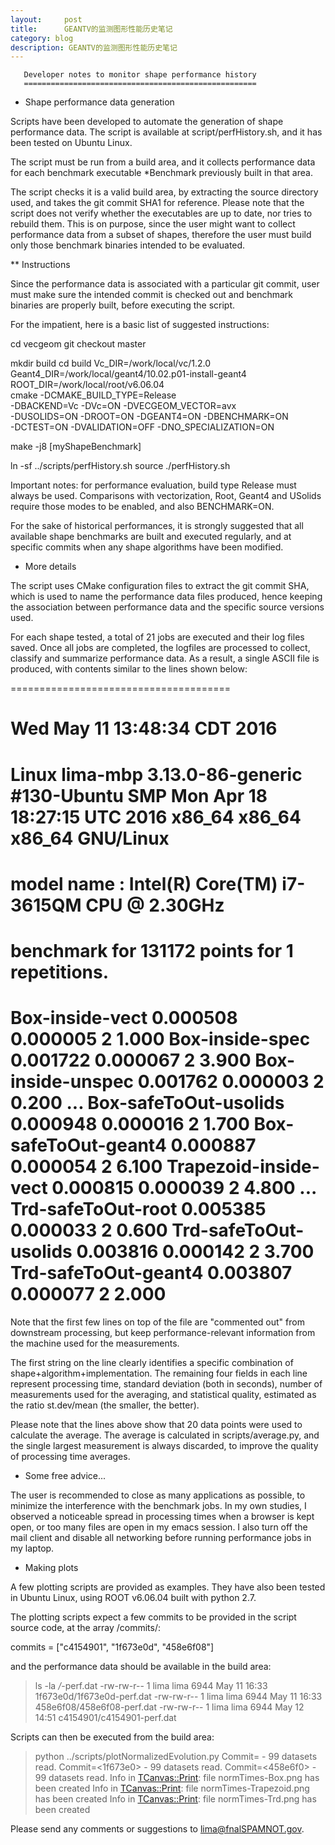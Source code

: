 ```yaml
---
layout:     post
title:      GEANTV的监测图形性能历史笔记
category: blog
description: GEANTV的监测图形性能历史笔记
---
```


       Developer notes to monitor shape performance history
       ====================================================


* Shape performance data generation

Scripts have been developed to automate the generation of shape
performance data.  The script is available at script/perfHistory.sh,
and it has been tested on Ubuntu Linux.

The script must be run from a build area, and it collects performance
data for each benchmark executable *Benchmark previously built in that
area.

The script checks it is a valid build area, by extracting the source
directory used, and takes the git commit SHA1 for reference.  Please
note that the script does not verify whether the executables are up to
date, nor tries to rebuild them.  This is on purpose, since the user
might want to collect performance data from a subset of shapes,
therefore the user must build only those benchmark binaries intended
to be evaluated.

** Instructions

Since the performance data is associated with a particular git commit,
user must make sure the intended commit is checked out and benchmark
binaries are properly built, before executing the script.

For the impatient, here is a basic list of suggested instructions:

  cd vecgeom
  git checkout master

  mkdir build
  cd build
  Vc_DIR=/work/local/vc/1.2.0 \
    Geant4_DIR=/work/local/geant4/10.02.p01-install-geant4 \
    ROOT_DIR=/work/local/root/v6.06.04 \
    cmake  -DCMAKE_BUILD_TYPE=Release \
    -DBACKEND=Vc -DVc=ON -DVECGEOM_VECTOR=avx \
    -DUSOLIDS=ON -DROOT=ON -DGEANT4=ON -DBENCHMARK=ON \
    -DCTEST=ON -DVALIDATION=OFF -DNO_SPECIALIZATION=ON

  make -j8 [myShapeBenchmark]

  ln -sf ../scripts/perfHistory.sh
  source ./perfHistory.sh

Important notes: for performance evaluation, build type Release must
always be used.  Comparisons with vectorization, Root, Geant4 and
USolids require those modes to be enabled, and also BENCHMARK=ON.

For the sake of historical performances, it is strongly suggested that
all available shape benchmarks are built and executed regularly, and
at specific commits when any shape algorithms have been modified.

* More details

The script uses CMake configuration files to extract the git commit
SHA, which is used to name the performance data files produced, hence
keeping the association between performance data and the specific
source versions used.

For each shape tested, a total of 21 jobs are executed and their log
files saved.  Once all jobs are completed, the logfiles are processed
to collect, classify and summarize performance data.  As a result, a
single ASCII file is produced, with contents similar to the lines
shown below:

======================================
# Wed May 11 13:48:34 CDT 2016
# Linux lima-mbp 3.13.0-86-generic #130-Ubuntu SMP Mon Apr 18 18:27:15 UTC 2016 x86_64 x86_64 x86_64 GNU/Linux
# model name : Intel(R) Core(TM) i7-3615QM CPU @ 2.30GHz
# benchmark for 131172 points for 1 repetitions.
Box-inside-vect               0.000508  0.000005    2   1.000
Box-inside-spec               0.001722  0.000067    2   3.900
Box-inside-unspec             0.001762  0.000003    2   0.200
...
Box-safeToOut-usolids         0.000948  0.000016    2   1.700
Box-safeToOut-geant4          0.000887  0.000054    2   6.100
Trapezoid-inside-vect         0.000815  0.000039    2   4.800
...
Trd-safeToOut-root            0.005385  0.000033    2   0.600
Trd-safeToOut-usolids         0.003816  0.000142    2   3.700
Trd-safeToOut-geant4          0.003807  0.000077    2   2.000
======================================

Note that the first few lines on top of the file are "commented out"
from downstream processing, but keep performance-relevant information
from the machine used for the measurements.

The first string on the line clearly identifies a specific combination
of shape+algorithm+implementation.  The remaining four fields in each 
line represent processing time, standard deviation (both in seconds),
number of measurements used for the averaging, and statistical
quality, estimated as the ratio st.dev/mean (the smaller, the better).

Please note that the lines above show that 20 data points were used to
calculate the average. The average is calculated in scripts/average.py,
and the single largest measurement is always discarded, to improve
the quality of processing time averages.

* Some free advice...

The user is recommended to close as many applications as possible, to
minimize the interference with the benchmark jobs.  In my own studies,
I observed a noticeable spread in processing times when a browser is
kept open, or too many files are open in my emacs session.  I also
turn off the mail client and disable all networking before running
performance jobs in my laptop.

* Making plots

A few plotting scripts are provided as examples.  They have also been
tested in Ubuntu Linux, using ROOT v6.06.04 built with python 2.7.

The plotting scripts expect a few commits to be provided in the script
source code, at the array /commits/:

  commits   = ["c4154901", "1f673e0d", "458e6f08"]

and the performance data should be available in the build area:

  > ls -la */*-perf.dat
  -rw-rw-r-- 1 lima lima 6944 May 11 16:33 1f673e0d/1f673e0d-perf.dat
  -rw-rw-r-- 1 lima lima 6944 May 11 16:33 458e6f08/458e6f08-perf.dat
  -rw-rw-r-- 1 lima lima 6944 May 12 14:51 c4154901/c4154901-perf.dat

Scripts can then be executed from the build area:

  > python ../scripts/plotNormalizedEvolution.py
  Commit=<c415490> - 99 datasets read.
  Commit=<1f673e0> - 99 datasets read.
  Commit=<458e6f0> - 99 datasets read.
  Info in <TCanvas::Print>: file normTimes-Box.png has been created
  Info in <TCanvas::Print>: file normTimes-Trapezoid.png has been created
  Info in <TCanvas::Print>: file normTimes-Trd.png has been created


Please send any comments or suggestions to lima@fnalSPAMNOT.gov.
